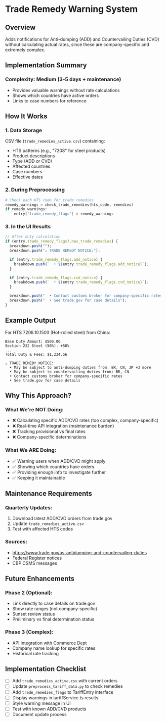 # Trade Remedy Warning System

## Overview

Adds notifications for Anti-dumping (ADD) and Countervailing Duties (CVD) without calculating actual rates, since these are company-specific and extremely complex.

## Implementation Summary

### Complexity: **Medium** (3-5 days + maintenance)

- Provides valuable warnings without rate calculations
- Shows which countries have active orders
- Links to case numbers for reference

## How It Works

### 1. Data Storage

CSV file (`trade_remedies_active.csv`) containing:

- HTS patterns (e.g., "7208" for steel products)
- Product descriptions
- Type (ADD or CVD)
- Affected countries
- Case numbers
- Effective dates

### 2. During Preprocessing

```python
# Check each HTS code for trade remedies
remedy_warnings = check_trade_remedies(hts_code, remedies)
if remedy_warnings:
    entry['trade_remedy_flags'] = remedy_warnings
```

### 3. In the UI Results

```typescript
// After duty calculation
if (entry.trade_remedy_flags?.has_trade_remedies) {
  breakdown.push("");
  breakdown.push("⚠️ TRADE REMEDY NOTICE:");

  if (entry.trade_remedy_flags.add_notice) {
    breakdown.push(`  • ${entry.trade_remedy_flags.add_notice}`);
  }

  if (entry.trade_remedy_flags.cvd_notice) {
    breakdown.push(`  • ${entry.trade_remedy_flags.cvd_notice}`);
  }

  breakdown.push("  • Contact customs broker for company-specific rates");
  breakdown.push("  • See trade.gov for case details");
}
```

## Example Output

For HTS 7208.10.1500 (Hot-rolled steel) from China:

```
Base Duty Amount: $500.00
Section 232 Steel (50%): +50%
...
Total Duty & Fees: $1,234.56

⚠️ TRADE REMEDY NOTICE:
  • May be subject to anti-dumping duties from: BR, CN, JP +3 more
  • May be subject to countervailing duties from: BR, CN
  • Contact customs broker for company-specific rates
  • See trade.gov for case details
```

## Why This Approach?

### What We're NOT Doing:

- ❌ Calculating specific ADD/CVD rates (too complex, company-specific)
- ❌ Real-time API integration (maintenance burden)
- ❌ Tracking provisional vs final rates
- ❌ Company-specific determinations

### What We ARE Doing:

- ✅ Warning users when ADD/CVD might apply
- ✅ Showing which countries have orders
- ✅ Providing enough info to investigate further
- ✅ Keeping it maintainable

## Maintenance Requirements

### Quarterly Updates:

1. Download latest ADD/CVD orders from trade.gov
2. Update `trade_remedies_active.csv`
3. Test with affected HTS codes

### Sources:

- https://www.trade.gov/us-antidumping-and-countervailing-duties
- Federal Register notices
- CBP CSMS messages

## Future Enhancements

### Phase 2 (Optional):

- Link directly to case details on trade.gov
- Show rate ranges (not company-specific)
- Sunset review status
- Preliminary vs final determination status

### Phase 3 (Complex):

- API integration with Commerce Dept
- Company name lookup for specific rates
- Historical rate tracking

## Implementation Checklist

- [ ] Add `trade_remedies_active.csv` with current orders
- [ ] Update `preprocess_tariff_data.py` to check remedies
- [ ] Add `trade_remedies_flags` to TariffEntry interface
- [ ] Display warnings in tariffService.ts results
- [ ] Style warning message in UI
- [ ] Test with known ADD/CVD products
- [ ] Document update process
